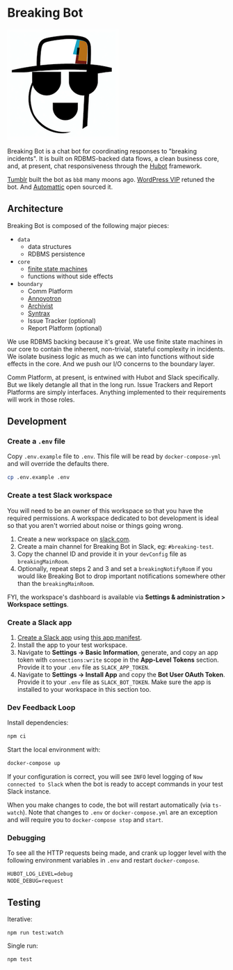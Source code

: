 # Breaking Bot

![Breaking Bot Logo](docs/assets/breakingbot256.png)

Breaking Bot is a chat bot for coordinating responses to "breaking incidents". It is built on RDBMS-backed data flows, a clean business core, and, at present, chat responsiveness through the [Hubot](https://hubot.github.com/) framework.

[Tumblr](https://engineering.tumblr.com) built the bot as `bb8` many moons ago. [WordPress VIP](https://wpvip.com) retuned the bot. And [Automattic](https://automattic.com/about) open sourced it.

## Architecture

Breaking Bot is composed of the following major pieces:

- `data`
  - data structures
  - RDBMS persistence
- `core`
  - [finite state machines](./docs/fsm.md)
  - functions without side effects
- `boundary`
  - Comm Platform
  - [Annoyotron](./docs/annoyotron.md)
  - [Archivist](./docs/archivist.md)
  - [Syntrax](./docs/syntrax.md)
  - Issue Tracker (optional)
  - Report Platform (optional)

We use RDBMS backing because it's great. We use finite state machines in our core to contain the inherent, non-trivial, stateful complexity in incidents. We isolate business logic as much as we can into functions without side effects in the core. And we push our I/O concerns to the boundary layer.

Comm Platform, at present, is entwined with Hubot and Slack specifically. But we likely detangle all that in the long run. Issue Trackers and Report Platforms are simply interfaces. Anything implemented to their requirements will work in those roles.

## Development

### Create a `.env` file

Copy `.env.example` file to `.env`. This file will be read by `docker-compose-yml` and will override the defaults there.

```sh
cp .env.example .env
```

### Create a test Slack workspace

You will need to be an owner of this workspace so that you have the required permissions. A workspace dedicated to bot development is ideal so that you aren't worried about noise or things going wrong.

1. Create a new workspace on [slack.com](https://slack.com).
2. Create a main channel for Breaking Bot in Slack, eg: `#breaking-test`.
3. Copy the channel ID and provide it in your `devConfig` file as `breakingMainRoom`.
4. Optionally, repeat steps 2 and 3 and set a `breakingNotifyRoom` if you would like Breaking Bot to drop important notifications somewhere other than the `breakingMainRoom`.

FYI, the workspace's dashboard is available via **Settings &amp; administration &gt; Workspace settings**.

### Create a Slack app

1. [Create a Slack app](https://api.slack.com/apps) using [this app manifest](./slack-app.manifest).
2. Install the app to your test workspace.
3. Navigate to **Settings -> Basic Information**, generate, and copy an app token with `connections:write` scope in the **App-Level Tokens** section. Provide it to your `.env` file as `SLACK_APP_TOKEN`.
4. Navigate to **Settings -> Install App** and copy the **Bot User OAuth Token**. Provide it to your `.env` file as `SLACK_BOT_TOKEN`. Make sure the app is installed to your workspace in this section too.

### Dev Feedback Loop

Install dependencies:

```sh
npm ci
```

Start the local environment with:

```sh
docker-compose up
```

If your configuration is correct, you will see `INFO` level logging of `Now connected to Slack` when the bot is ready to accept commands in your test Slack instance.

When you make changes to code, the bot will restart automatically (via `ts-watch`). Note that changes to `.env` or `docker-compose.yml` are an exception and will require you to `docker-compose stop` and `start`.

### Debugging

To see all the HTTP requests being made, and crank up logger level with the following environment variables in `.env` and restart `docker-compose`.

```
HUBOT_LOG_LEVEL=debug
NODE_DEBUG=request
```

## Testing

Iterative:

```
npm run test:watch
```

Single run:

```
npm test
```
